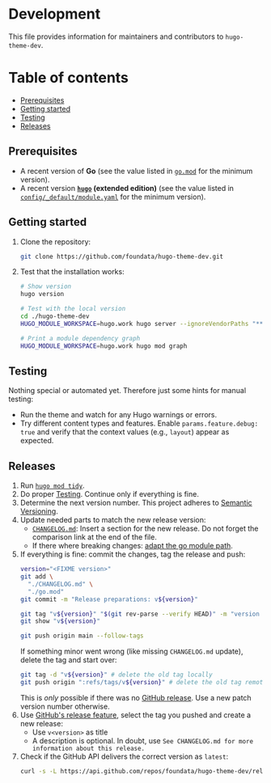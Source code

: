 # Development

This file provides information for maintainers and contributors to `hugo-theme-dev`.


# Table of contents

- [Prerequisites](#prerequisites)
- [Getting started](#getting-started)
- [Testing](#testing)
- [Releases](#releases)


## Prerequisites<a id="prerequisites"></a>

- A recent version of **Go** (see the value listed in [`go.mod`](./go.mod) for the minimum version).
- A recent version **[`hugo`](https://gohugo.io/installation/) (extended edition)** (see the value listed in [`config/_default/module.yaml`](./config/_default/module.yaml) for the minimum version).


## Getting started<a id="getting-started"></a>

1. Clone the repository:
   ```bash
   git clone https://github.com/foundata/hugo-theme-dev.git
   ```
2. Test that the installation works:
   ```bash
   # Show version
   hugo version

   # Test with the local version
   cd ./hugo-theme-dev
   HUGO_MODULE_WORKSPACE=hugo.work hugo server --ignoreVendorPaths "**"

   # Print a module dependency graph
   HUGO_MODULE_WORKSPACE=hugo.work hugo mod graph
   ```


## Testing<a id="testing"></a>

Nothing special or automated yet. Therefore just some hints for manual testing:

- Run the theme and watch for any Hugo warnings or errors.
- Try different content types and features. Enable `params.feature.debug: true` and verify that the context values (e.g., `layout`) appear as expected.


## Releases<a id="releases"></a>

1. Run [`hugo mod tidy`](https://gohugo.io/commands/hugo_mod_tidy/).
2. Do proper [Testing](#testing). Continue only if everything is fine.
3. Determine the next version number. This project adheres to [Semantic Versioning](https://semver.org/spec/v2.0.0.html).
4. Update needed parts to match the new release version:
   - [`CHANGELOG.md`](./CHANGELOG.md): Insert a section for the new release. Do not forget the comparison link at the end of the file.
   - If there where breaking changes: [adapt the go module path](https://go.dev/doc/modules/release-workflow#breaking).
5. If everything is fine: commit the changes, tag the release and push:
   ```bash
   version="<FIXME version>"
   git add \
     "./CHANGELOG.md" \
     "./go.mod"
   git commit -m "Release preparations: v${version}"

   git tag "v${version}" "$(git rev-parse --verify HEAD)" -m "version ${version}"
   git show "v${version}"

   git push origin main --follow-tags
   ```
   If something minor went wrong (like missing `CHANGELOG.md` update), delete the tag and start over:
   ```bash
   git tag -d "v${version}" # delete the old tag locally
   git push origin ":refs/tags/v${version}" # delete the old tag remotely
   ```
   This is *only* possible if there was no [GitHub release](https://github.com/foundata/hugo-theme-dev/releases/). Use a new patch version number otherwise.
6. Use [GitHub's release feature](https://github.com/foundata/hugo-theme-dev/releases/new), select the tag you pushed and create a new release:
   * Use `v<version>` as title
   * A description is optional. In doubt, use `See CHANGELOG.md for more information about this release.`
7. Check if the GitHub API delivers the correct version as `latest`:
   ```bash
   curl -s -L https://api.github.com/repos/foundata/hugo-theme-dev/releases/latest | jq -r '.tag_name' | sed -e 's/^v//g'
   ```
